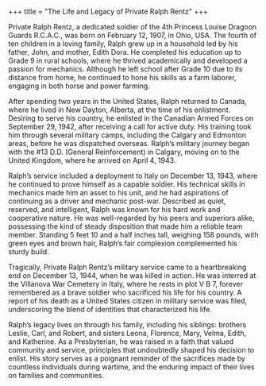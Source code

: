 +++
title = "The Life and Legacy of Private Ralph Rentz"
+++


Private Ralph Rentz, a dedicated soldier of the 4th Princess Louise Dragoon Guards R.C.A.C., was born on February 12, 1907, in Ohio, USA. The fourth of ten children in a loving family, Ralph grew up in a household led by his father, John, and mother, Edith Dora. He completed his education up to Grade 9 in rural schools, where he thrived academically and developed a passion for mechanics. Although he left school after Grade 10 due to its distance from home, he continued to hone his skills as a farm laborer, engaging in both horse and power farming.

After spending two years in the United States, Ralph returned to Canada, where he lived in New Dayton, Alberta, at the time of his enlistment. Desiring to serve his country, he enlisted in the Canadian Armed Forces on September 29, 1942, after receiving a call for active duty. His training took him through several military camps, including the Calgary and Edmonton areas, before he was dispatched overseas. Ralph’s military journey began with the #13 D.D. (General Reinforcement) in Calgary, moving on to the United Kingdom, where he arrived on April 4, 1943.

Ralph’s service included a deployment to Italy on December 13, 1943, where he continued to prove himself as a capable soldier. His technical skills in mechanics made him an asset to his unit, and he had aspirations of continuing as a driver and mechanic post-war. Described as quiet, reserved, and intelligent, Ralph was known for his hard work and cooperative nature. He was well-regarded by his peers and superiors alike, possessing the kind of steady disposition that made him a reliable team member. Standing 5 feet 10 and a half inches tall, weighing 158 pounds, with green eyes and brown hair, Ralph’s fair complexion complemented his sturdy build.

Tragically, Private Ralph Rentz’s military service came to a heartbreaking end on December 13, 1944, when he was killed in action. He was interred at the Villanova War Cemetery in Italy, where he rests in plot V B 7, forever remembered as a brave soldier who sacrificed his life for his country. A report of his death as a United States citizen in military service was filed, underscoring the blend of identities that characterized his life.

Ralph’s legacy lives on through his family, including his siblings: brothers Leslie, Carl, and Robert, and sisters Leona, Florence, Mary, Velma, Edith, and Katherine. As a Presbyterian, he was raised in a faith that valued community and service, principles that undoubtedly shaped his decision to enlist. His story serves as a poignant reminder of the sacrifices made by countless individuals during wartime, and the enduring impact of their lives on families and communities.
